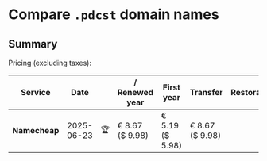 # Compare `.pdcst` domain names

## Summary

Pricing (excluding taxes):

| Service | Date |  | / Renewed year | First year | Transfer | Restoration |
|--|--|--|--|--|--|--|
| **Namecheap** | 2025-06-23 | 🏆 | € 8.67<br>($ 9.98) | € 5.19<br>($ 5.98) | € 8.67<br>($ 9.98) |  |
